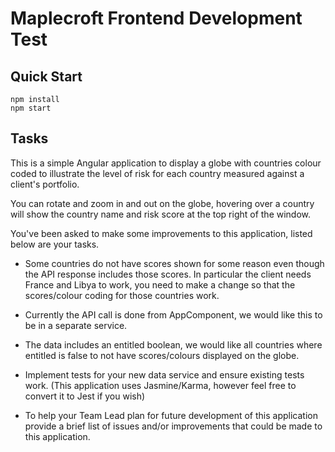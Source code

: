 # Maplecroft Frontend Development Test

## Quick Start

```
npm install
npm start
```

## Tasks

This is a simple Angular application to display a globe with countries colour coded to illustrate the level of risk for each country measured against a client's portfolio.

You can rotate and zoom in and out on the globe, hovering over a country will show the country name and risk score at the top right of the window.

You've been asked to make some improvements to this application, listed below are your tasks.

* Some countries do not have scores shown for some reason even though the API response includes those scores. In particular the client needs France and Libya to work, you need to make a change so that the scores/colour coding for those countries work.

* Currently the API call is done from AppComponent, we would like this to be in a separate service.

* The data includes an entitled boolean, we would like all countries where entitled is false to not have scores/colours displayed on the globe.

* Implement tests for your new data service and ensure existing tests work. (This application uses Jasmine/Karma, however feel free to convert it to Jest if you wish)

* To help your Team Lead plan for future development of this application provide a brief list of issues and/or improvements that could be made to this application.